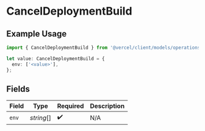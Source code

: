 # CancelDeploymentBuild

## Example Usage

```typescript
import { CancelDeploymentBuild } from '@vercel/client/models/operations';

let value: CancelDeploymentBuild = {
  env: ['<value>'],
};
```

## Fields

| Field | Type       | Required           | Description |
| ----- | ---------- | ------------------ | ----------- |
| `env` | _string_[] | :heavy_check_mark: | N/A         |
